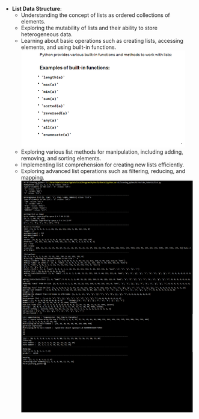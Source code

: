 - **List Data Structure**: 
  - Understanding the concept of lists as ordered collections of elements.
  - Exploring the mutability of lists and their ability to store heterogeneous data.
  - Learning about basic operations such as creating lists, accessing elements, and using built-in functions.
  ![](1.png)
  - Exploring various list methods for manipulation, including adding, removing, and sorting elements.
  - Implementing list comprehension for creating new lists efficiently.
  - Exploring advanced list operations such as filtering, reducing, and mapping.
![](Untitled.png)